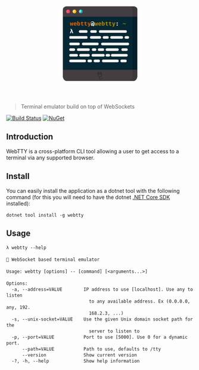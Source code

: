 <h1 align="center">
    <img src="assets/logo.png" width="200" alt="webtty logo" />
    <br />
    <br />
</h1>

> Terminal emulator build on top of WebSockets

[![Build Status][azure-ci-badge]][azure-ci-url]
[![NuGet][nuget-package-badge]][nuget-package-url]


## Introduction
WebTTY is a cross-platform CLI tool allowing a user to get access to a terminal via any supported browser.

## Install

You can easily install the application as a dotnet tool with the following command (for this you will need to have the dotnet [.NET Core SDK](https://dotnet.microsoft.com/download) installed):

```
dotnet tool install -g webtty
```

## Usage

```
λ webtty --help

🔌 WebSocket based terminal emulator

Usage: webtty [options] -- [command] [<arguments...>]

Options:
  -a, --address=VALUE        IP address to use [localhost]. Use any to listen
                               to any available address. Ex (0.0.0.0, any, 192.
                               168.2.3, ...)
  -s, --unix-socket=VALUE    Use the given Unix domain socket path for the
                               server to listen to
  -p, --port=VALUE           Port to use [5000]. Use 0 for a dynamic port.
      --path=VALUE           Path to use, defaults to /tty
      --version              Show current version
  -?, -h, --help             Show help information
```

[azure-ci-badge]: https://dev.azure.com/vandycknick/webtty/_apis/build/status/nickvdyck.webtty?branchName=master
[azure-ci-url]: https://dev.azure.com/vandycknick/webtty/_build/latest?definitionId=15&branchName=master

[nuget-package-url]: https://www.nuget.org/packages/webtty/
[nuget-package-badge]: https://img.shields.io/nuget/v/webtty.svg?style=flat-square&label=nuget

